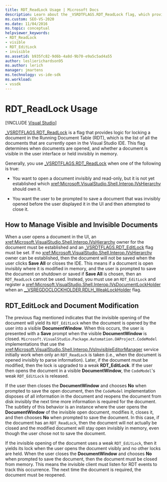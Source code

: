 ```yaml
---
title: RDT_ReadLock Usage | Microsoft Docs
description: Learn about the _VSRDTFLAGS.RDT_ReadLock flag, which provides logic for locking a document in the Running Document Table.
ms.custom: SEO-VS-2020
ms.date: 11/04/2016
ms.topic: conceptual
helpviewer_keywords:
- RDT_ReadLock
- visible
- RDT_EditLock
- invisible
ms.assetid: b935fc82-9d6b-4a8d-9b70-e9a5c5ad4a55
author: leslierichardson95
ms.author: lerich
manager: jmartens
ms.technology: vs-ide-sdk
ms.workload:
- vssdk
---
```

# RDT_ReadLock Usage

 [!INCLUDE [Visual Studio](~/includes/applies-to-version/vs-not-mac.md)]

[_VSRDTFLAGS.RDT_ReadLock](<xref:Microsoft.VisualStudio.Shell.Interop._VSRDTFLAGS.RDT_ReadLock>) is a flag that provides logic for locking a document in the Running Document Table (RDT), which is the list of all the documents that are currently open in the Visual Studio IDE. This flag determines when documents are opened, and whether a document is visible in the user interface or held invisibly in memory.

Generally, you use [_VSRDTFLAGS.RDT_ReadLock](<xref:Microsoft.VisualStudio.Shell.Interop._VSRDTFLAGS.RDT_ReadLock>) when one of the following is true:

- You want to open a document invisibly and read-only, but it is not yet established which <xref:Microsoft.VisualStudio.Shell.Interop.IVsHierarchy> should own it.

- You want the user to be prompted to save a document that was invisibly opened before the user displayed it in the UI and then attempted to close it.

## How to Manage Visible and Invisible Documents

When a user opens a document in the UI, an <xref:Microsoft.VisualStudio.Shell.Interop.IVsHierarchy> owner for the document must be established and an [_VSRDTFLAGS.RDT_EditLock](<xref:Microsoft.VisualStudio.Shell.Interop._VSRDTFLAGS.RDT_EditLock>) flag must be set. If no <xref:Microsoft.VisualStudio.Shell.Interop.IVsHierarchy> owner can be established, then the document will not be saved when the user clicks **Save All** or closes the IDE. This means if a document is open invisibly where it is modified in memory, and the user is prompted to save the document on shutdown or saved if **Save All** is chosen, then an `RDT_ReadLock` cannot be used. Instead, you must use an `RDT_EditLock` and register a <xref:Microsoft.VisualStudio.Shell.Interop.IVsDocumentLockHolder> when an [__VSREGDOCLOCKHOLDER.RDLH_WeakLockHolder](<xref:Microsoft.VisualStudio.Shell.Interop.__VSREGDOCLOCKHOLDER.RDLH_WeakLockHolder>) flag.

## RDT_EditLock and Document Modification

The previous flag mentioned indicates that the invisible opening of the document will yield its `RDT_EditLock` when the document is opened by the user into a visible **DocumentWindow**. When this occurs, the user is presented with a **Save** prompt when the visible **DocumentWindow** is closed. `Microsoft.VisualStudio.Package.Automation.OAProject.CodeModel` implementations that use the <xref:Microsoft.VisualStudio.Shell.Interop.IVsInvisibleEditorManager> service initially work when only an `RDT_ReadLock` is taken (i.e., when the document is opened invisibly to parse information). Later, if the document must be modified, then the lock is upgraded to a weak **RDT_EditLock**. If the user then opens the document in a visible **DocumentWindow**, the `CodeModel`'s weak `RDT_EditLock` is released.

If the user then closes the **DocumentWindow** and chooses **No** when prompted to save the open document, then the `CodeModel` implementation disposes of all information in the document and reopens the document from disk invisibly the next time more information is required for the document. The subtlety of this behavior is an instance where the user opens the **DocumentWindow** of the invisible open document, modifies it, closes it, and then chooses **No** when prompted to save the document. In this case, if the document has an `RDT_ReadLock`, then the document will not actually be closed and the modified document will stay open invisibly in memory, even though the user chose not to save the document.

If the invisible opening of the document uses a weak `RDT_EditLock`, then it yields its lock when the user opens the document visibly and no other locks are held. When the user closes the **DocumentWindow** and chooses **No** when prompted to save the document, then the document must be closed from memory. This means the invisible client must listen for RDT events to track this occurrence. The next time the document is required, the document must be reopened.
